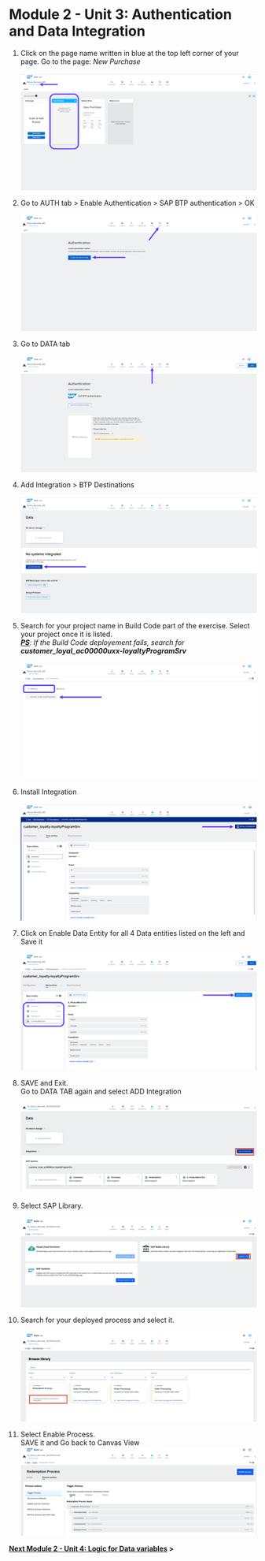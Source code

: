 # Module 2 - Unit 3: Authentication and Data Integration  



1. Click on the page name written in blue at the top left corner of your page. Go to the page: *New Purchase*<br><br>
![](./Images/252-3_Screenshot_109.png)

2. Go to AUTH tab > Enable Authentication > SAP BTP authentication > OK<br><br>
![](./Images/252-3_Screenshot_110.png)

3. Go to DATA tab<br><br>
![](./Images/252-3_Screenshot_111.png)

4. Add Integration > BTP Destinations<br><br>
![](./Images/252-3_Screenshot_112.png)

5. Search for your project name in Build Code part of the exercise. Select your project once it is listed. <br>
<b><i><u>PS</b></u>: If the Build Code deployement fails, search for <b>customer_loyal_ac00000uxx-loyaltyProgramSrv</b><br><br></i>
![](./Images/252-3_Screenshot_113.png)

6. Install Integration<br><br>
![](./Images/252-3_Screenshot_114.png)

7. Click on Enable Data Entity for all 4 Data entities listed on the left and Save it<br><br>
![](./Images/252-3_Screenshot_115.png)

8. SAVE and Exit. <br>
   Go to DATA TAB again and select ADD Integration<br><br>
   ![](./Images/screen01.png)
9. Select SAP Library.<br><br>
![](./Images/screen02.png)

10. Search for your deployed process and select it. <br><br>
![](./Images/screen03.png)

11. Select Enable Process. <br>
SAVE it and Go back to Canvas View
![](./Images/screen04.png)


**[Next Module 2 - Unit 4: Logic for Data variables](./252-4_Logic_for_Data_Variables.md) >**


